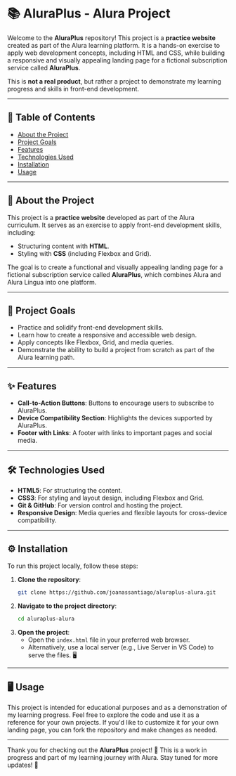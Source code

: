 # 📚 AluraPlus - Alura Project

Welcome to the **AluraPlus** repository! This project is a **practice website** created as part of the Alura learning platform. It is a hands-on exercise to apply web development concepts, including HTML and CSS, while building a responsive and visually appealing landing page for a fictional subscription service called **AluraPlus**.

This is **not a real product**, but rather a project to demonstrate my learning progress and skills in front-end development. 

---

## 📑 Table of Contents

- [About the Project](#about-the-project)
- [Project Goals](#project-goals)
- [Features](#features)
- [Technologies Used](#technologies-used)
- [Installation](#installation)
- [Usage](#usage)
---

## 🚀 About the Project

This project is a **practice website** developed as part of the Alura curriculum. It serves as an exercise to apply front-end development skills, including:

- Structuring content with **HTML**. 
- Styling with **CSS** (including Flexbox and Grid). 

The goal is to create a functional and visually appealing landing page for a fictional subscription service called **AluraPlus**, which combines Alura and Alura Língua into one platform. 

---

## 🎯 Project Goals

- Practice and solidify front-end development skills. 
- Learn how to create a responsive and accessible web design. 
- Apply concepts like Flexbox, Grid, and media queries. 
- Demonstrate the ability to build a project from scratch as part of the Alura learning path. 

---

## ✨ Features

- **Call-to-Action Buttons**: Buttons to encourage users to subscribe to AluraPlus. 
- **Device Compatibility Section**: Highlights the devices supported by AluraPlus. 
- **Footer with Links**: A footer with links to important pages and social media. 

---

## 🛠️ Technologies Used

- **HTML5**: For structuring the content. 
- **CSS3**: For styling and layout design, including Flexbox and Grid. 
- **Git & GitHub**: For version control and hosting the project. 
- **Responsive Design**: Media queries and flexible layouts for cross-device compatibility. 

---

## ⚙️ Installation

To run this project locally, follow these steps:

1. **Clone the repository**:
   ```bash
   git clone https://github.com/joanassantiago/aluraplus-alura.git
   ```
2. **Navigate to the project directory**:
   ```bash
   cd aluraplus-alura
   ```
3. **Open the project**:
   - Open the `index.html` file in your preferred web browser. 
   - Alternatively, use a local server (e.g., Live Server in VS Code) to serve the files. 🖥

---

## 🖥️ Usage

This project is intended for educational purposes and as a demonstration of my learning progress. Feel free to explore the code and use it as a reference for your own projects. If you'd like to customize it for your own landing page, you can fork the repository and make changes as needed. 

---

Thank you for checking out the **AluraPlus** project! 🙌 This is a work in progress and part of my learning journey with Alura. Stay tuned for more updates! 🚀
